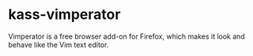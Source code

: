 # kass-vimperator

Vimperator is a free browser add-on for Firefox, which makes it look and behave like the Vim text editor.


